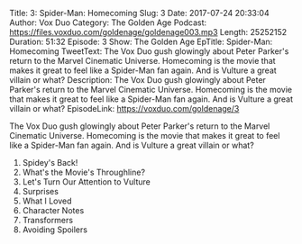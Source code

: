 Title: 3: Spider-Man: Homecoming
Slug: 3
Date: 2017-07-24 20:33:04
Author: Vox Duo
Category: The Golden Age
Podcast: https://files.voxduo.com/goldenage/goldenage003.mp3
Length: 25252152
Duration: 51:32
Episode: 3
Show: The Golden Age
EpTitle: Spider-Man: Homecoming
TweetText: The Vox Duo gush glowingly about Peter Parker's return to the Marvel Cinematic Universe. Homecoming is the movie that makes it great to feel like a Spider-Man fan again. And is Vulture a great villain or what?
Description: The Vox Duo gush glowingly about Peter Parker's return to the Marvel Cinematic Universe. Homecoming is the movie that makes it great to feel like a Spider-Man fan again. And is Vulture a great villain or what?
EpisodeLink: https://voxduo.com/goldenage/3



The Vox Duo gush glowingly about Peter Parker's return to the Marvel Cinematic Universe. Homecoming is the movie that makes it great to feel like a Spider-Man fan again. And is Vulture a great villain or what?

1. Spidey's Back!
1. What's the Movie's Throughline?
1. Let's Turn Our Attention to Vulture
1. Surprises
1. What I Loved
1. Character Notes
1. Transformers
1. Avoiding Spoilers
